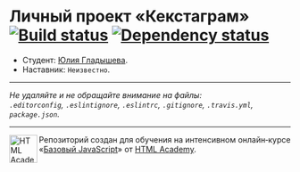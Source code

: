 # Личный проект «Кекстаграм» [![Build status][travis-image]][travis-url] [![Dependency status][dependency-image]][dependency-url]

* Студент: [Юлия Гладышева](https://up.htmlacademy.ru/javascript/4/user/172348).
* Наставник: `Неизвестно`.

---

_Не удаляйте и не обращайте внимание на файлы:_<br>
_`.editorconfig`, `.eslintignore`, `.eslintrc`, `.gitignore`, `.travis.yml`, `package.json`._

---

<a href="https://htmlacademy.ru/intensive/javascript"><img align="left" width="50" height="50" title="HTML Academy" src="https://up.htmlacademy.ru/static/img/intensive/javascript/logo-for-github.svg"></a>

Репозиторий создан для обучения на интенсивном онлайн‑курсе «[Базовый JavaScript](https://htmlacademy.ru/intensive/javascript)» от [HTML Academy](https://htmlacademy.ru).

[travis-image]: https://travis-ci.org/htmlacademy-javascript/172348-kekstagram.svg?branch=master
[travis-url]: https://travis-ci.org/htmlacademy-javascript/172348-kekstagram
[dependency-image]: https://david-dm.org/htmlacademy-javascript/172348-kekstagram.svg?style=flat-square
[dependency-url]: https://david-dm.org/htmlacademy-javascript/172348-kekstagram

